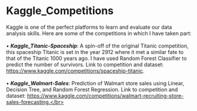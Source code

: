 # Kaggle_Competitions
Kaggle is one of the perfect platforms to learn and evaluate our data analysis skills. Here are some of the competitions in which I have taken part:</br> </br>
• ***Kaggle_Titanic-Spaceship***: A spin-off of the original Titanic competition, this spaceship Titanic is set in the year 2912 where it met a similar fate to that of the Titanic 1000 years ago. I have used Random Forest Classifier to predict the number of survivors. Link to competition and dataset: https://www.kaggle.com/competitions/spaceship-titanic. </br> </br>
• ***Kaggle_Walmart-Sales***: Prediction of Walmart store sales using Linear, Decision Tree, and Random Forest Regression. Link to competition and dataset: https://www.kaggle.com/competitions/walmart-recruiting-store-sales-forecasting.</br></br>

